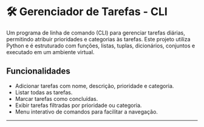 # 🛠️ Gerenciador de Tarefas - CLI

Um programa de linha de comando (CLI) para gerenciar tarefas diárias, permitindo atribuir prioridades e categorias às tarefas. Este projeto utiliza Python e é estruturado com funções, listas, tuplas, dicionários, conjuntos e executado em um ambiente virtual.

##  Funcionalidades
- Adicionar tarefas com nome, descrição, prioridade e categoria.
- Listar todas as tarefas.
- Marcar tarefas como concluídas.
- Exibir tarefas filtradas por prioridade ou categoria.
- Menu interativo de comandos para facilitar a navegação.

---
